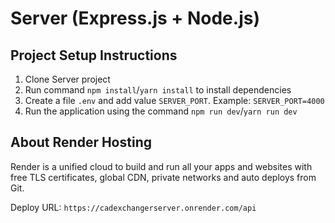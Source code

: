 # Server (Express.js + Node.js)

## Project Setup Instructions

1. Clone Server project
2. Run command `npm install`/`yarn install` to install dependencies
3. Create a file `.env` and add value `SERVER_PORT`. Example: `SERVER_PORT=4000`
4. Run the application using the command `npm run dev`/`yarn run dev`

## About Render Hosting

Render is a unified cloud to build and run all your apps and websites with free TLS certificates, global CDN, private networks and auto deploys from Git.

Deploy URL: `https://cadexchangerserver.onrender.com/api`
